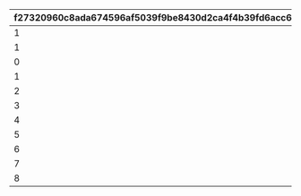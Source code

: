 |f27320960c8ada674596af5039f9be8430d2ca4f4b39fd6acc6fea029f343a4c|815b05bafb47d1675a86aab6c0820259205fcbc9daa6a0727199838c4b303ba8|0210115ea9f08b21ceff54c142f1801d23576718bc1772d31ecda7af96d3ce40|13952c00046e6c65bcb778dff7864f73a0a1216615ff1c5bf66d5f14ca58c1eb|447213df390a704f842062c3768a9269eec8b136efb36f460796c4459595bdfb|d7fd609424d54330c8e3d1dddaf803326b26b5e21fee70c301d4896072429620|
| --- | --- | --- | --- | --- | --- |
|1|10201|301|1|5201087|102013011|
|1|10201|402|1|5201081|102014021|
|0|10201|402|101|5201082|102014022|
|1|10201|501|1|5201066|102015011|
|2|10201|501|1|5201067|102015012|
|3|10201|501|1|5201068|102015013|
|4|10201|501|1|5201069|102015014|
|5|10201|501|1|5201070|102015015|
|6|10201|501|1|5201071|102015016|
|7|10201|501|1|5201072|102015017|
|8|10201|501|1|5201073|102015018|